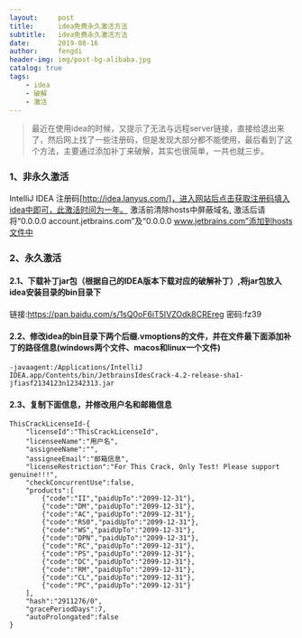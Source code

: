 ```yaml
---
layout:     post
title:      idea免费永久激活方法
subtitle:   idea免费永久激活方法
date:       2019-08-16
author:     fengdi
header-img: img/post-bg-alibaba.jpg
catalog: true
tags:
    - idea
    - 破解
    - 激活
---
```


>最近在使用idea的时候，又提示了无法与远程server链接，直接给退出来了，然后网上找了一些注册码，但是发现大部分都不能使用，最后看到了这个方法，主要通过添加补丁来破解，其实也很简单，一共也就三步。



### 1、非永久激活
IntelliJ IDEA 注册码[http://idea.lanyus.com/]，进入网站后点击获取注册码填入idea中即可，此激活时间为一年。
激活前清除hosts中屏蔽域名, 激活后请将“0.0.0.0 account.jetbrains.com”及“0.0.0.0 www.jetbrains.com”添加到hosts文件中

### 2、永久激活
#### 2.1、下载补丁jar包（根据自己的IDEA版本下载对应的破解补丁）,将jar包放入idea安装目录的bin目录下
链接:https://pan.baidu.com/s/1sQ0oF6iT5IVZOdk8CREreg  密码:fz39

#### 2.2、修改idea的bin目录下两个后缀.vmoptions的文件，并在文件最下面添加补丁的路径信息(windows两个文件、macos和linux一个文件)
```$xslt
-javaagent:/Applications/IntelliJ IDEA.app/Contents/bin/JetbrainsIdesCrack-4.2-release-sha1-jfiasf2134123n12342313.jar
```

#### 2.3、复制下面信息，并修改用户名和邮箱信息
```$xslt
ThisCrackLicenseId-{
    "licenseId":"ThisCrackLicenseId",
    "licenseeName":"用户名",
    "assigneeName":"",
    "assigneeEmail":"邮箱信息",
    "licenseRestriction":"For This Crack, Only Test! Please support genuine!!!",
    "checkConcurrentUse":false,
    "products":[
        {"code":"II","paidUpTo":"2099-12-31"},
        {"code":"DM","paidUpTo":"2099-12-31"},
        {"code":"AC","paidUpTo":"2099-12-31"},
        {"code":"RS0","paidUpTo":"2099-12-31"},
        {"code":"WS","paidUpTo":"2099-12-31"},
        {"code":"DPN","paidUpTo":"2099-12-31"},
        {"code":"RC","paidUpTo":"2099-12-31"},
        {"code":"PS","paidUpTo":"2099-12-31"},
        {"code":"DC","paidUpTo":"2099-12-31"},
        {"code":"RM","paidUpTo":"2099-12-31"},
        {"code":"CL","paidUpTo":"2099-12-31"},
        {"code":"PC","paidUpTo":"2099-12-31"}
    ],
    "hash":"2911276/0",
    "gracePeriodDays":7,
    "autoProlongated":false
}
```


